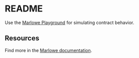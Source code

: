 # README

Use the [Marlowe Playground](https://playground.marlowe-lang.org/#/) for simulating contract behavior.

## Resources

Find more in the [Marlowe documentation](https://docs.marlowe.iohk.io/docs/introduction).
